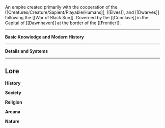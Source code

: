 


An empire created primarily with the cooperation of the [[Creatures/Creature/Sapient/Playable/Humans]], [[Elves]], and [[Dwarves]] following the [[War of Black Sun]]. Governed by the [[Conclave]] in the Capital of [[Dawnhaven]] at the border of the [[Frontier]].

----
**Basic Knowledge and Modern History**


---
**Details and Systems**


----
**Lore** 
---
**History**


**Society**


**Religion**


**Arcana**


**Nature**
